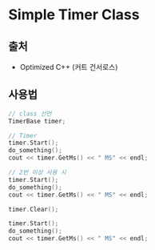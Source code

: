 # Simple Timer Class
## 출처
 - Optimized C++ (커트 건서로스)

## 사용법
```c++
// class 선언
TimerBase timer;

// Timer 
timer.Start();
do_something();
cout << timer.GetMs() << " MS" << endl;

// 2번 이상 사용 시
timer.Start();
do_something();
cout << timer.GetMs() << " MS" << endl;

timer.Clear();

timer.Start();
do_something();
cout << timer.GetMs() << " MS" << endl;

```